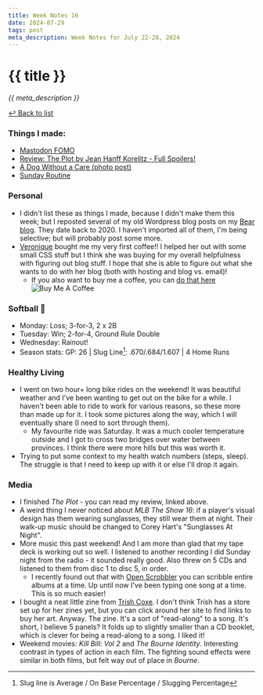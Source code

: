 ```yaml
---
title: Week Notes 16
date: 2024-07-29
tags: post
meta_description: Week Notes for July 22-28, 2024
---
```


# {{ title }}

*{{ meta_description }}*

[↩ Back to list](/weeknotes/)

### Things I made:

- [Mastodon FOMO](https://lwgrs.bearblog.dev/mastodon-fomo/)
- [Review: The Plot by Jean Hanff Korelitz - Full Spoilers!](https://lwgrs.bearblog.dev/review-the-plot/) 
- [A Dog Without a Care (photo post)](https://lwgrs.bearblog.dev/a-dog-without-a-care/)
- [Sunday Routine](https://lwgrs.bearblog.dev/sunday-routine/)

### Personal

- I didn't list these as things I made, because I didn't make them this week; but I reposted several of my old Wordpress blog posts on my [Bear blog](https://lwgrs.bearblog.dev). They date back to 2020. I haven't imported all of them, I'm being selective; but will probably post some more. 
- [Veronique](https://veronique.ink) bought me my very first coffee!! I helped her out with some small CSS stuff but I think she was buying for my overall helpfulness with figuring out blog stuff. I hope that she is able to figure out what she wants to do with her blog (both with hosting and blog vs. email)! 
  - If you also want to buy me a coffee, you can [do that here](https://www.buymeacoffee.com/srgower) <img class="icon" src="/icons/buymeacoffee.svg" alt="Buy Me A Coffee"/> 

### Softball &#129358;

- Monday: Loss; 3-for-3, 2 x 2B
- Tuesday: Win; 2-for-4, Ground Rule Double
- Wednesday: Rainout! 
- Season stats: GP: 26 | Slug Line[^1]: .670/.684/1.607 | 4 Home Runs 

### Healthy Living

- I went on two hour+ long bike rides on the weekend! It was beautiful weather and I've been wanting to get out on the bike for a while. I haven't been able to ride to work for various reasons, so these more than made up for it. I took some pictures along the way, which I will eventually share (I need to sort through them). 
  - My favourite ride was Saturday. It was a much cooler temperature outside and I got to cross two bridges over water between provinces. I think there were more hills but this was worth it. 
- Trying to put some context to my health watch numbers (steps, sleep). The struggle is that I need to keep up with it or else I'll drop it again. 

### Media

- I finished *The Plot* - you can read my review, linked above. 
- A weird thing I never noticed about *MLB The Show 16*: if a player's visual design has them wearing sunglasses, they still wear them at night. Their walk-up music should be changed to Corey Hart's "Sunglasses At Night". 
- More music this past weekend! And I am more than glad that my tape deck is working out so well. I listened to another recording I did Sunday night from the radio - it sounded really good. Also threw on 5 CDs and listened to them from disc 1 to disc 5, in order.
  - I recently found out that with [Open Scrobbler](https://openscrobbler.com) you can scribble entire albums at a time. Up until now I've been typing one song at a time. This is so much easier!
- I bought a neat little zine from [Trish Coxe](https://trishcoxe.world). I don't think Trish has a store set up for her zines yet, but you can click around her site to find links to buy her art. Anyway. The zine. It's a sort of "read-along" to a song. It's short, I believe 5 panels? It folds up to slightly smaller than a CD booklet, which is clever for being a read-along to a song. I liked it! 
- Weekend movies: *Kill Bill: Vol 2* and *The Bourne Identity*. Interesting contrast in types of action in each film. The fighting sound effects were similar in both films, but felt way out of place in *Bourne*.

[^1]: Slug line is Average / On Base Percentage / Slugging Percentage 
